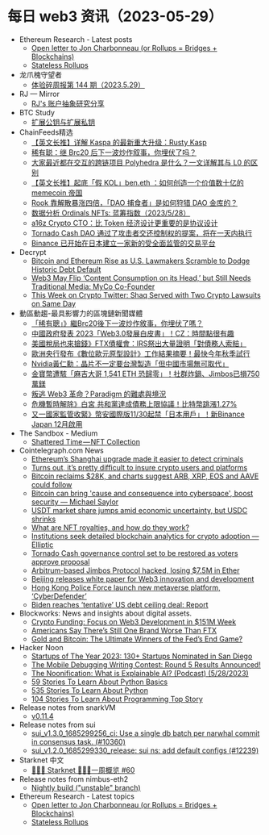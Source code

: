 # 每日 web3 资讯（2023-05-29）

- Ethereum Research - Latest posts
  - [Open letter to Jon Charbonneau (or Rollups = Bridges + Blockchains)](https://ethresear.ch/t/open-letter-to-jon-charbonneau-or-rollups-bridges-blockchains/15739/1)
  - [Stateless Rollups](https://ethresear.ch/t/stateless-rollups/15734/1)
- 龙爪槐守望者
  - [体验碎周报第 144 期（2023.5.29）](https://www.ftium4.com/ux-weekly-144.html)
- RJ — Mirror
  - [RJ's 账户抽象研究分享](https://mirror.xyz/0xAEa29c04E32EBCE118ea8cee975a3317190cCCdd/YRrZ7nAPm9YvcISK9o_VofHAZTwU3qEQQK2TYr0Cw9g)
- BTC Study
  - [扩展公钥与扩展私钥](https://www.btcstudy.org/2023/05/28/what-is-xpubs-xprivs-and-what-does-it-matter/)
- ChainFeeds精选
  - [【英文长推】详解 Kaspa 的最新重大升级：Rusty Kasp](https://twitter.com/francescoweb3/status/1662428539461976064)
  - [稀有聪：继 Brc20 后下一波炒作叙事，你埋伏了吗？](https://www.theblockbeats.info/news/37657)
  - [大家最近都在交互的跨链项目 Polyhedra 是什么？一文详解其与 L0 的区别](https://twitter.com/YourAirdropETH/status/1662667234542764032)
  - [【英文长推】起底「假 KOL」ben.eth ：如何创造一个价值数十亿的 memecoin 帝国](https://twitter.com/JackNiewold/status/1661493142246531073)
  - [Rook 靠解散暴涨四倍，「DAO 捕食者」是如何狩猎 DAO 金库的？](https://www.theblockbeats.info/news/37146)
  - [数据分析 Ordinals NFTs: 蓝筹指数（2023/5/28）](https://twitter.com/SolblueHK/status/1662521222310285312)
  - [a16z Crypto CTO：比 Token 经济设计更重要的是协议设计](https://mp.weixin.qq.com/s?__biz=MzkxMzI4Nzk4NA==&mid=2247489050&idx=1&sn=0f4630917b13fd63be458dabe8573daa&chksm=c17ea845f6092153901188e9abb9c031d0183b366cb4b2de143cd3b24f854557cb8b2727e65b&token=1393459731&lang=zh_CN#rd)
  - [Tornado Cash DAO 通过了攻击者交还控制权的提案，将在一天内执行](https://www.theblock.co/post/232401/tornado-cash-dao-passes-attackers-proposal-to-hand-back-control)
  - [Binance 已开始在日本建立一家新的受全面监管的交易平台](https://cointelegraph.com/news/binance-kicks-off-transition-to-new-platform-in-japan)
- Decrypt
  - [Bitcoin and Ethereum Rise as U.S. Lawmakers Scramble to Dodge Historic Debt Default](https://decrypt.co/142689/bitcoin-ethereum-rise-avoid-debt-ceiling-default)
  - [Web3 May Flip ‘Content Consumption on its Head,’ but Still Needs Traditional Media: MyCo Co-Founder](https://decrypt.co/142687/web3-may-flip-content-consumption-on-its-head-but-still-needs-traditional-media-myco-co-founder)
  - [This Week on Crypto Twitter: Shaq Served with Two Crypto Lawsuits on Same Day](https://decrypt.co/142671/this-week-on-crypto-twitter-shaq-served-two-crypto-lawsuits-fake-ai-news)
- 動區動趨-最具影響力的區塊鏈新聞媒體
  - [「稀有聰」》繼Brc20後下一波炒作敘事，你埋伏了嗎？](https://www.blocktempo.com/after-brc20-next-story-telling-rare-satoshi/)
  - [中國政府發表 2023「Web3.0發展白皮書」！CZ：時間點很有趣](https://www.blocktempo.com/beijing-releases-white-paper-for-web3-innovation/)
  - [美國稅局也來搶錢》FTX債權會：IRS祭出大量證明「對債務人索賠」](https://www.blocktempo.com/us-irs-submitted-proofs-of-claim-asserting-against-ftx-debtors/)
  - [歐洲央行發布《數位歐元原型設計》工作結果摘要！最快今年秋季試行](https://www.blocktempo.com/ecb-sums-up-digital-euro-prototyping-exercise/)
  - [Nvidia黃仁勳：晶片不一定要台灣製造「但中國市場無可取代」](https://www.blocktempo.com/nvidia-chief-warns-chip-wars-with-china-risk-enormous-damage-to-us/)
  - [金寶幣遭駭「麻吉大哥 1,541 ETH 恐歸零」！社群炸鍋、Jimbos已損750萬鎂](https://www.blocktempo.com/jimbo-was-hacked-which-bought-1500-eth-by-machi-big-brother/)
  - [叛逃 Web3 革命？Paradigm 的難處與境況](https://www.blocktempo.com/hard-point-why-paradigm-need-to-betray-web3-revolution/)
  - [危機暫時解除》白宮 共和黨達成債務上限協議！比特幣跳漲1.27%](https://www.blocktempo.com/white-house-and-republicans-reach-a-tentative-deal-to-avoid-us-default/)
  - [又一國家監管收緊》幣安國際版11/30起禁「日本用戶」！新Binance Japan 12月啟用](https://www.blocktempo.com/binance-transition-to-new-platform-in-japan/)
- The Sandbox - Medium
  - [Shattered Time — NFT Collection](https://medium.com/sandbox-game/shattered-time-nft-collection-62dab2e6d329?source=rss----df97fb047c1e---4)
- Cointelegraph.com News
  - [Ethereum’s Shanghai upgrade made it easier to detect criminals](https://cointelegraph.com/news/ethereum-s-shanghai-upgrade-made-it-easier-to-detect-criminals)
  - [Turns out, it’s pretty difficult to insure crypto users and platforms](https://cointelegraph.com/news/crypto-insurance-difficult-users-platforms)
  - [Bitcoin reclaims $28K, and charts suggest ARB, XRP, EOS and AAVE could follow](https://cointelegraph.com/news/bitcoin-reclaims-28k-and-charts-suggest-arb-xrp-eos-and-aave-could-follow)
  - [Bitcoin can bring 'cause and consequence into cyberspace', boost security — Michael Saylor](https://cointelegraph.com/news/bitcoin-can-bring-cause-and-consequence-into-cyberspace-boost-security-michael-saylor)
  - [USDT market share jumps amid economic uncertainty, but USDC shrinks](https://cointelegraph.com/news/usdt-market-share-jumps-amid-economic-uncertainty-usdc-shrinks)
  - [What are NFT royalties, and how do they work?](https://cointelegraph.com/explained/what-are-nft-royalties-and-how-do-they-work)
  - [Institutions seek detailed blockchain analytics for crypto adoption — Elliptic](https://cointelegraph.com/news/institutions-seek-detailed-blockchain-analytics-for-crypto-adoption-elliptic)
  - [Tornado Cash governance control set to be restored as voters approve proposal](https://cointelegraph.com/news/tornado-cash-governance-control-set-to-be-restored-as-token-votes-approve-proposal)
  - [Arbitrum-based Jimbos Protocol hacked, losing $7.5M in Ether](https://cointelegraph.com/news/arbitrum-based-jimbos-protocol-hacked-losing-7m-in-ethereum)
  - [Beijing releases white paper for Web3 innovation and development](https://cointelegraph.com/news/beijing-releases-white-paper-for-web3-innovation-and-development)
  - [Hong Kong Police Force launch new metaverse platform, ‘CyberDefender’](https://cointelegraph.com/news/the-hong-kong-police-force-launch-metaverse-platform-cyberdefender)
  - [Biden reaches ‘tentative’ US debt ceiling deal: Report](https://cointelegraph.com/news/biden-rep-mc-carthy-tenative-u-s-debt-ceiling-deal-report)
- Blockworks: News and insights about digital assets.
  - [Crypto Funding: Focus on Web3 Development in $151M Week](https://blockworks.co/news/web3-development-151m-week)
  - [Americans Say There’s Still One Brand Worse Than FTX](https://blockworks.co/news/ftx-brand-america-axios)
  - [Gold and Bitcoin: The Ultimate Winners of the Fed’s End Game?](https://blockworks.co/news/gold-bitcoin-fed-winners)
- Hacker Noon
  - [Startups of The Year 2023: 130+ Startups Nominated in San Diego](https://hackernoon.com/startups-of-the-year-2023-130-startups-nominated-in-san-diego?source=rss)
  - [The Mobile Debugging Writing Contest: Round 5 Results Announced!](https://hackernoon.com/the-mobile-debugging-writing-contest-round-5-results-announced?source=rss)
  - [The Noonification: What is Explainable AI? (Podcast) (5/28/2023)](https://hackernoon.com/5-28-2023-noonification?source=rss)
  - [59 Stories To Learn About Python Basics](https://hackernoon.com/59-stories-to-learn-about-python-basics?source=rss)
  - [535 Stories To Learn About Python](https://hackernoon.com/535-stories-to-learn-about-python?source=rss)
  - [104 Stories To Learn About Programming Top Story](https://hackernoon.com/104-stories-to-learn-about-programming-top-story?source=rss)
- Release notes from snarkVM
  - [v0.11.4](https://github.com/AleoHQ/snarkVM/releases/tag/v0.11.4)
- Release notes from sui
  - [sui_v1.3.0_1685299256_ci: Use a single db batch per narwhal commit in consensus task. (#10360)](https://github.com/MystenLabs/sui/releases/tag/sui_v1.3.0_1685299256_ci)
  - [sui_v1.2.0_1685299330_release: sui ns: add default configs (#12239)](https://github.com/MystenLabs/sui/releases/tag/sui_v1.2.0_1685299330_release)
- Starknet 中文
  - [👩🏽‍🚀 Starknet 👨🏽‍🚀一周概览 #60](https://starknetzh.substack.com/p/starknet-60-c8b)
- Release notes from nimbus-eth2
  - [Nightly build ("unstable" branch)](https://github.com/status-im/nimbus-eth2/releases/tag/nightly)
- Ethereum Research - Latest topics
  - [Open letter to Jon Charbonneau (or Rollups = Bridges + Blockchains)](https://ethresear.ch/t/open-letter-to-jon-charbonneau-or-rollups-bridges-blockchains/15739)
  - [Stateless Rollups](https://ethresear.ch/t/stateless-rollups/15734)
